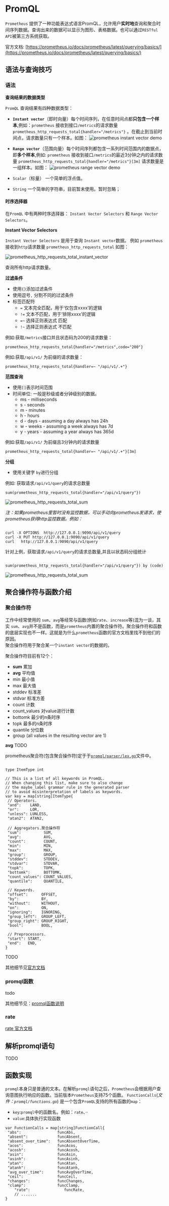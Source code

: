 # PromQL

`Prometheus` 提供了一种功能表达式语言PromQL，允许用户**实时地**查询和聚合时间序列数据。查询出来的数据可以显示为图形、表格数据。也可以通过`RESTful API`被第三方系统获取。

官方文档: [https://prometheus.io/docs/prometheus/latest/querying/basics/](https://prometheus.io/docs/prometheus/latest/querying/basics/)  

## 语法与查询技巧

### 语法  

**查询结果的数据类型**

`PromQL` 查询结果有四种数据类型：  

- **`Instant vector`**（即时向量）每个时间序列，在任意时间点都**只包含一个样本**,例如：`prometheus` 接收到接口`/metrics`的请求数量`prometheus_http_requests_total{handler="/metrics"}` 。在截止到当前时间点，请求数量只有一个样本。如图：
  ![prometheus instant  vector demo](./src/intant_vecor.png)  
  
- **`Range vector`**（范围向量）每个时间序列都包含一系列时间范围内的数据点，即**多个样本**,例如: `prometheus` 接收到接口`/metrics`的最近3分钟之内的请求数量 `prometheus_http_requests_total{handler="/metrics"}[3m]` 请求数量是一组样本。如图：
   ![prometheus range  vector demo](./src/range_vector_demo.png)  

- `Scalar`（标量） 一个简单的浮点值。
- `String` 一个简单的字符串，目前暂未使用。暂时忽略；  
  
#### 时序选择器

在`PromQL` 中有两种时序选择器： `Instant Vector Selectors` 和 `Range Vector Selectors`。  

**Instant Vector Selectors**  

`Instant Vector Selectors` 是用于查询 `Instant vector`数据。 例如 `prometheus` 接收到`http`请求数量 `prometheus_http_requests_total`  如图：

  ![prometheus_http_requests_total_instant_vector](./src/prometheus_http_requests_total_instant_vector.png)  

查询所有http请求数量。

**过滤条件**  

- 使用`{}`添加过滤条件
- 使用逗号`,` 分割不同的过滤条件
- 标签匹配符
  - `=` 文本完全匹配，用于‘仅包含xxxx’的逻辑
  - `!=` 文本不匹配，用于‘排除xxxx’的逻辑
  - `=~` 选择正则表达式 匹配
  - `!~` 选择正则表达式 不匹配

例如:获取`/metrics`接口并且状态码为200的请求数量：  

```
prometheus_http_requests_total{handler="/metrics",code="200"}
```

例如:获取`/api/v1/` 为前缀的请求数量：

```
prometheus_http_requests_total{handler=~ "/api/v1/.+"}
```

**范围查询**  

- 使用`[]`表示时间范围
- 时间单位: 一般是秒级或者分钟级别的数据。
  - ms - milliseconds
  - s - seconds
  - m - minutes
  - h - hours
  - d - days - assuming a day always has 24h
  - w - weeks - assuming a week always has 7d
  - y - years - assuming a year always has 365d  
  
例如:获取`/api/v1/` 为前缀且3分钟内的请求数量

```
prometheus_http_requests_total{handler=~ "/api/v1/.+"}[3m]

```  
  
**分组**

- 使用关键字 `by`进行分组
  
例如: 获取请求`/api/v1/query`的请求总数量

```
sum(prometheus_http_requests_total{handler="/api/v1/query"})

``` 

  ![prometheus_http_requests_total_sum](./src/prometheus_http_requests_total_sum.png)  

*注：如果prometheus里暂时没有监控数据，可以手动向prometheus发请求，使prometheus获得http监控数据。例如：*

```shell

curl -X OPTIONS  http://127.0.0.1:9090/api/v1/query  
curl -X PUT http://127.0.0.1:9090/api/v1/query
curl   http://127.0.0.1:9090/api/v1/query  

```

针对上例，获取请求`/api/v1/query`的请求总数量,并且以状态码分组统计  

```shell

sum(prometheus_http_requests_total{handler="/api/v1/query"}) by (code)

``` 

  ![prometheus_http_requests_total_sum](./src/prometheus_http_requests_total_sum_by_code.png)  



## 聚合操作符与函数介绍

### 聚合操作符

工作中经常使用的 `sum`、`avg`等经常与函数(例如`rate`、`increase`等)混为一谈，其实 `sum`、`avg`并不是函数，而是`prometheus`内置的聚合操作符。聚合操作符和函数的底层实现也不一样。这就是为什么`prometheus`函数的官方文档里找不到他们的原因。  
聚合操作符用于聚合某一个`instant vector`的数据的。  
  
聚合操作符目前有12个：  

- **sum** 累加
- **avg**  平均值
- min 最小值
- max 最大值
- stddev 标准差
- stdvar 标准方差
- count  计数
- count_values 对value进行计数
- bottomk  最少的n条时序
- topk  最多的n条时序
- quantile  分位数
- group (all values in the resulting vector are 1)

**avg** 
TODO

prometheus聚合符(包含聚合操作符)定于于[`promql/parser/lex.go`](https://github.com/prometheus/prometheus/blob/v2.53.0/promql/parser/lex.go#L101)文件中。

```golang

type ItemType int

// This is a list of all keywords in PromQL.
// When changing this list, make sure to also change
// the maybe_label grammar rule in the generated parser
// to avoid misinterpretation of labels as keywords.
var key = map[string]ItemType{
 // Operators.
 "and":    LAND,
 "or":     LOR,
 "unless": LUNLESS,
 "atan2":  ATAN2,

 // Aggregators.聚合操作符
 "sum":          SUM,
 "avg":          AVG,
 "count":        COUNT,
 "min":          MIN,
 "max":          MAX,
 "group":        GROUP,
 "stddev":       STDDEV,
 "stdvar":       STDVAR,
 "topk":         TOPK,
 "bottomk":      BOTTOMK,
 "count_values": COUNT_VALUES,
 "quantile":     QUANTILE,

 // Keywords.
 "offset":      OFFSET,
 "by":          BY,
 "without":     WITHOUT,
 "on":          ON,
 "ignoring":    IGNORING,
 "group_left":  GROUP_LEFT,
 "group_right": GROUP_RIGHT,
 "bool":        BOOL, 

 // Preprocessors.
 "start": START,
 "end":   END,
}
```
TODO



其他细节见[官方文档](https://prometheus.io/docs/prometheus/latest/querying/operators/#aggregation-operators)

### promql函数
todo

其他细节见：[promql函数说明](https://prometheus.io/docs/prometheus/2.53/querying/functions/)


### rate

[rate 官方文档](https://prometheus.io/docs/prometheus/2.53/querying/functions/#rate)

## 解析promql语句

TODO

## 函数实现

`promql`本身只是普通的文本。在解析`promql`语句之后，`Prometheus`会根据用户查询意图执行响应的函数。当前版本`Prometheus`支持75个函数。
`FunctionCalls`(*文件：`promql/functions.go`*) 是一个包含`PromQL`支持的所有函数的`map`：

- `key`:`promql`中的函数名。例如：`rate`、··
- `value`:具体执行实现函数

```
var FunctionCalls = map[string]FunctionCall{
 "abs":                funcAbs,
 "absent":             funcAbsent,
 "absent_over_time":   funcAbsentOverTime,
 "acos":               funcAcos,
 "acosh":              funcAcosh,
 "asin":               funcAsin,
 "asinh":              funcAsinh,
 "atan":               funcAtan,
 "atanh":              funcAtanh,
 "avg_over_time":      funcAvgOverTime,
 "ceil":               funcCeil,
 "changes":            funcChanges,
 "clamp":              funcClamp,
    "rate":               funcRate,
    // .......
}
```
